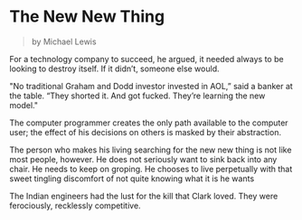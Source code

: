# The New New Thing
> by Michael Lewis

For a technology company to succeed, he argued, it needed always to be looking to destroy itself. If it didn’t, someone else would.

"No traditional Graham and Dodd investor invested in AOL,” said a banker at the table. “They shorted it. And got fucked. They’re learning the new model."

The computer programmer creates the only path available to the computer user; the effect of his decisions on others is masked by their abstraction.

The person who makes his living searching for the new new thing is not like most people, however. He does not seriously want to sink back into any chair. He needs to keep on groping. He chooses to live perpetually with that sweet tingling discomfort of not quite knowing what it is he wants

The Indian engineers had the lust for the kill that Clark loved. They were ferociously, recklessly competitive.